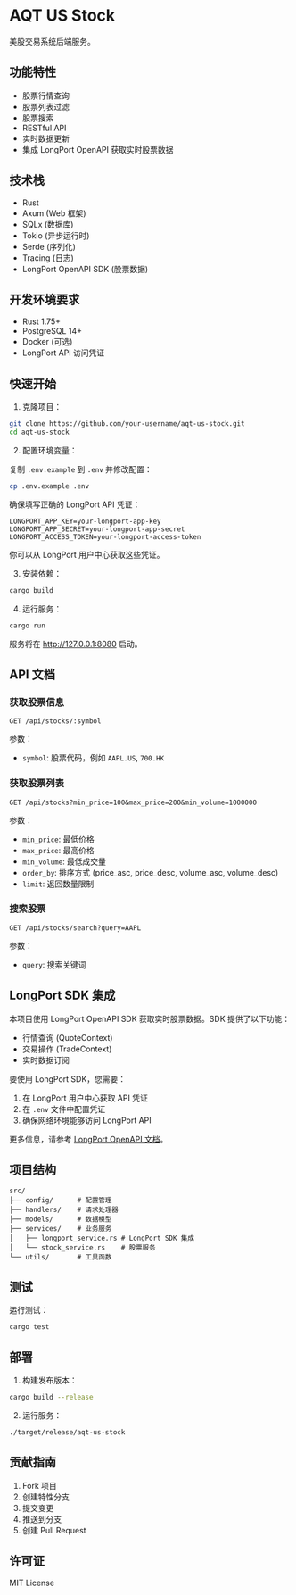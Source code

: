 # AQT US Stock

美股交易系统后端服务。

## 功能特性

- 股票行情查询
- 股票列表过滤
- 股票搜索
- RESTful API
- 实时数据更新
- 集成 LongPort OpenAPI 获取实时股票数据

## 技术栈

- Rust
- Axum (Web 框架)
- SQLx (数据库)
- Tokio (异步运行时)
- Serde (序列化)
- Tracing (日志)
- LongPort OpenAPI SDK (股票数据)

## 开发环境要求

- Rust 1.75+
- PostgreSQL 14+
- Docker (可选)
- LongPort API 访问凭证

## 快速开始

1. 克隆项目：

```bash
git clone https://github.com/your-username/aqt-us-stock.git
cd aqt-us-stock
```

2. 配置环境变量：

复制 `.env.example` 到 `.env` 并修改配置：

```bash
cp .env.example .env
```

确保填写正确的 LongPort API 凭证：
```
LONGPORT_APP_KEY=your-longport-app-key
LONGPORT_APP_SECRET=your-longport-app-secret
LONGPORT_ACCESS_TOKEN=your-longport-access-token
```

你可以从 LongPort 用户中心获取这些凭证。

3. 安装依赖：

```bash
cargo build
```

4. 运行服务：

```bash
cargo run
```

服务将在 http://127.0.0.1:8080 启动。

## API 文档

### 获取股票信息

```
GET /api/stocks/:symbol
```

参数：
- `symbol`: 股票代码，例如 `AAPL.US`, `700.HK`

### 获取股票列表

```
GET /api/stocks?min_price=100&max_price=200&min_volume=1000000
```

参数：
- `min_price`: 最低价格
- `max_price`: 最高价格
- `min_volume`: 最低成交量
- `order_by`: 排序方式 (price_asc, price_desc, volume_asc, volume_desc)
- `limit`: 返回数量限制

### 搜索股票

```
GET /api/stocks/search?query=AAPL
```

参数：
- `query`: 搜索关键词

## LongPort SDK 集成

本项目使用 LongPort OpenAPI SDK 获取实时股票数据。SDK 提供了以下功能：

- 行情查询 (QuoteContext)
- 交易操作 (TradeContext)
- 实时数据订阅

要使用 LongPort SDK，您需要：

1. 在 LongPort 用户中心获取 API 凭证
2. 在 `.env` 文件中配置凭证
3. 确保网络环境能够访问 LongPort API

更多信息，请参考 [LongPort OpenAPI 文档](https://longportapp.github.io/openapi/)。

## 项目结构

```
src/
├── config/      # 配置管理
├── handlers/    # 请求处理器
├── models/      # 数据模型
├── services/    # 业务服务
│   ├── longport_service.rs # LongPort SDK 集成
│   └── stock_service.rs    # 股票服务
└── utils/       # 工具函数
```

## 测试

运行测试：

```bash
cargo test
```

## 部署

1. 构建发布版本：

```bash
cargo build --release
```

2. 运行服务：

```bash
./target/release/aqt-us-stock
```

## 贡献指南

1. Fork 项目
2. 创建特性分支
3. 提交变更
4. 推送到分支
5. 创建 Pull Request

## 许可证

MIT License 